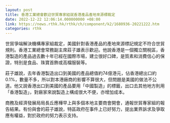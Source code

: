 ```yaml
---
layout: post
title: 香港工業總會歡迎世貿專家組就香港產品產地來源標裁定
date: 2022-12-22 12:06:14.000000000 +08:00
link: https://news.rthk.hk/rthk/ch/component/k2/1680936-20221222.htm
categories: rthk
---
```


世貿爭端解決機構專家組裁定，美國針對香港產品的產地來源標記規定不符合世貿規則。香港工業總會常務副主席莊子雄表示歡迎。他說香港是一個獨立關稅區，香港製造的產品過去數十年已經在國際市場，建立很好口碑，是質素和消費信心的保證，特別是食品、珠寶首飾或高檔服裝等。

莊子雄說，去年香港製造出口到美國的產品總值約74億港元，佔香港總出口約0.1%，數量不多，所以對本港廠商的影響不算很大，但問題是美國的做法不公道。他又說香港出口到美國的產品要用「中國製造」的標籤，出口去其他地方則用「香港製造」，對廠家來說製造上構成很大不便，亦增加成本。

商務及經濟發展局局長丘應樺早上與多個本地主要商會開會，通報世貿專家組的報告結果。有份與會的莊子雄說，特區政府在事件上已好努力，提出業界訴求及爭取應有權益，對於政府的努力表示支持。
